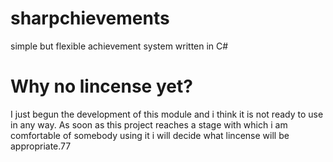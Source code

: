 # sharpchievements
simple but flexible achievement system written in C#
# Why no lincense yet?
I just begun the development of this module and i think it is not ready to use in any way. As soon as this project reaches a stage with which i am comfortable of somebody using it i will decide what lincense will be appropriate.77